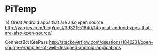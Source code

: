 # PiTemp

14 Great Android apps that are also open source
http://yargies.com/blog/post/39321551640/14-great-android-apps-that-are-also-open-source/

ConnectBot
KeePass
http://stackoverflow.com/questions/1840231/open-source-examples-of-well-designed-android-applications
